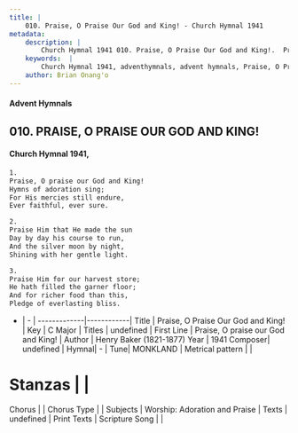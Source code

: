 ```yaml
---
title: |
    010. Praise, O Praise Our God and King! - Church Hymnal 1941
metadata:
    description: |
        Church Hymnal 1941 010. Praise, O Praise Our God and King!.  Praise, O praise our God and King!  Hymns of adoration sing;  For His mercies still endure,  Ever faithful, ever sure. 
    keywords:  |
        Church Hymnal 1941, adventhymnals, advent hymnals, Praise, O Praise Our God and King!, Praise, O praise our God and King!. 
    author: Brian Onang'o
---
```


#### Advent Hymnals
## 010. PRAISE, O PRAISE OUR GOD AND KING!
####  Church Hymnal 1941,

```txt
1.
Praise, O praise our God and King! 
Hymns of adoration sing; 
For His mercies still endure, 
Ever faithful, ever sure. 

2.
Praise Him that He made the sun 
Day by day his course to run, 
And the silver moon by night, 
Shining with her gentle light. 

3.
Praise Him for our harvest store; 
He hath filled the garner floor; 
And for richer food than this, 
Pledge of everlasting bliss.

```

- |   -  |
-------------|------------|
Title | Praise, O Praise Our God and King! |
Key | C Major |
Titles | undefined |
First Line | Praise, O praise our God and King! |
Author | Henry Baker (1821-1877)
Year | 1941
Composer| undefined |
Hymnal|  - |
Tune| MONKLAND |
Metrical pattern | |
# Stanzas |  |
Chorus |  |
Chorus Type |  |
Subjects | Worship: Adoration and Praise |
Texts | undefined |
Print Texts | 
Scripture Song |  |
    
